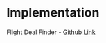 # Implementation

Flight Deal Finder - [Github Link](https://github.com/grandeurkoe/100-days-of-code-the-complete-python-pro-bootcamp/tree/077750313c71d4900fa7f8f8a9a4ffd0c3b692f5/day-039-flight-deal-finder/flight-deal-finder)